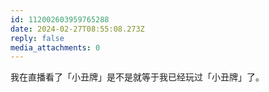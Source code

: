 ```yaml
---
id: 112002603959765288
date: 2024-02-27T08:55:08.273Z
reply: false
media_attachments: 0
---
```


我在直播看了「小丑牌」是不是就等于我已经玩过「小丑牌」了。

